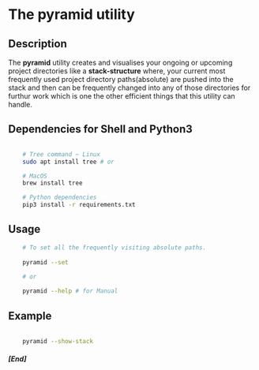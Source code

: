 # The pyramid utility

## Description

The **pyramid** utility creates  and visualises your ongoing or upcoming 
project directories like a **stack-structure** where, your current most                   
frequently used project directory paths(absolute) are pushed into the  
stack and then can be frequently changed into any of those directories for furthur work which is one the other efficient things that this utility can handle.
 
    
    
## Dependencies for Shell and Python3

```bash

    # Tree command ~ Linux
    sudo apt install tree # or

    # MacOS
    brew install tree

    # Python dependencies
    pip3 install -r requirements.txt


```
    
    


## Usage

```bash
    # To set all the frequently visiting absolute paths.
    
    pyramid --set 
    
    # or 

    pyramid --help # for Manual

```

## Example

```bash
        
    pyramid --show-stack
```




##### [End]